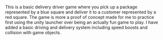This is a basic delivery driver game where you pick up a package represented by a blue square and deliver it to a customer represented by a red square. 
The game is more a proof of concept made for me to practice first using the unity launcher over being an actually fun game to play. 
I have added a basic driving and delivery system including speed boosts and collision with game objects.
